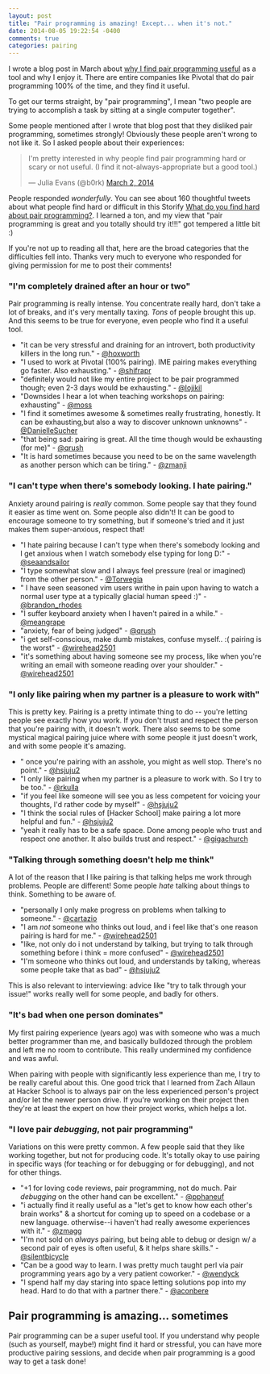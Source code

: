 ```yaml
---
layout: post
title: "Pair programming is amazing! Except... when it's not."
date: 2014-08-05 19:22:54 -0400
comments: true
categories: pairing
---
```


I wrote a blog post in March about
[why I find pair programming useful](/blog/2014/03/01/pair-programming/)
as a tool and why I enjoy it. There are entire companies like Pivotal
that do pair programming 100% of the time, and they find it useful.

To get our terms straight, by "pair programming", I mean "two people
are trying to accomplish a task by sitting at a single computer
together".

Some people mentioned after I wrote that blog post that they disliked
pair programming, sometimes strongly! Obviously these people aren't
wrong to not like it. So I asked people about their experiences:

<blockquote class="twitter-tweet" lang="en"><p>I&#39;m pretty
interested in why people find pair programming hard or scary or not
useful. (I find it not-always-appropriate but a good tool.)</p>&mdash;
Julia Evans (@b0rk) <a
href="https://twitter.com/b0rk/statuses/440023032178814976">March 2,
2014</a></blockquote>

People responded *wonderfully*. You can see about 160 thoughtful
tweets about what people find hard or difficult in this Storify
[What do you find hard about pair programming?](http://storify.com/jvns/what-do-you-find-hard-about-pair-programming/).
I learned a ton, and my view that "pair programming is great and you
totally should try it!!!" got tempered a little bit :)

<!-- more -->

If you're not up to reading all that, here are the broad categories
that the difficulties fell into. Thanks very much to everyone who
responded for giving permission for me to post their comments!

### "I'm completely drained after an hour or two"

Pair programming is really intense. You concentrate really hard, don't
take a lot of breaks, and it's very mentally taxing. *Tons* of people
brought this up. And this seems to be true for everyone, even people
who find it a useful tool.

* "it can be very stressful and draining for an introvert, both
  productivity killers in the long run." -
  [@hoxworth](http://twitter.com/hoxworth)
* "I used to work at Pivotal (100% pairing). IME pairing makes
  everything go faster. Also exhausting." -
  [@shifrapr](http://twitter.com/shifrapr)
* "definitely would not like my entire project to be pair programmed
  though; even 2-3 days would be exhausting." -
  [@lojikil](http://twitter.com/lojikil)
* "Downsides I hear a lot when teaching workshops on pairing:
  exhausting" - [@moss](http://twitter.com/moss)
* "I find it sometimes awesome & sometimes really frustrating,
  honestly. It can be exhausting,but also a way to discover unknown
  unknowns" - [@DanielleSucher](http://twitter.com/DanielleSucher)
* "that being sad: pairing is great. All the time though would be
  exhausting (for me)" - [@qrush](http://twitter.com/qrush)
* "It is hard sometimes because you need to be on the same wavelength
  as another person which can be tiring." -
  [@zmanji](http://twitter.com/zmanji)

### "I can't type when there's somebody looking. I hate pairing."

Anxiety around pairing is *really* common. Some people say that they
found it easier as time went on. Some people also didn't! It can be
good to encourage someone to try something, but if someone's tried and
it just makes them super-anxious, respect that!

* "I hate pairing because I can't type when there's somebody looking
  and I get anxious when I watch somebody else typing for long D:" -
  [@seaandsailor](https://twitter.com/seaandsailor)
* "I type somewhat slow and I always feel pressure (real or imagined)
  from the other person." - [@Torwegia](https://twitter.com/Torwegia)
* " I have seen seasoned vim users writhe in pain upon having to watch
  a normal user type at a typically glacial human speed :)" -
  [@brandon_rhodes](http://twitter.com/brandon_rhodes)
* "I suffer keyboard anxiety when I haven't paired in a while." -
   [@meangrape](http://twitter.com/meangrape)
* "anxiety, fear of being judged" - [@qrush](http://twitter.com/qrush)
* "i get self-conscious, make dumb mistakes, confuse myself.. :(
  pairing is the worst" -
  [@wirehead2501](http://twitter.com/wirehead2501)
* "it's something about having someone see my process, like when
  you're writing an email with someone reading over your shoulder." -
  [@wirehead2501](http://twitter.com/wirehead2501)

### "I only like pairing when my partner is a pleasure to work with"

This is pretty key. Pairing is a pretty intimate thing to do -- you're
letting people see exactly how you work. If you don't trust and
respect the person that you're pairing with, it doesn't work. There
also seems to be some mystical magical pairing juice where with some
people it just doesn't work, and with some people it's amazing.

* " once you're pairing with an asshole, you might as well stop.
  There's no point." - [@hsjuju2](http://twitter.com/hsjuju2)
* "I only like pairing when my partner is a pleasure to work with. So
  I try to be too." - [@rkulla](http://twitter.com/rkulla)
* "if you feel like someone will see you as less competent for voicing
  your thoughts, I'd rather code by myself" -
  [@hsjuju2](http://twitter.com/hsjuju2)
* "I think the social rules of [Hacker School] make pairing a lot more
  helpful and fun." - [@hsjuju2](http://twitter.com/hsjuju2)
* "yeah it really has to be a safe space. Done among people who trust
  and respect one another. It also builds trust and respect." -
  [@gigachurch](http://twitter.com/gigachurch)

### "Talking through something doesn't help me think"

A lot of the reason that I like pairing is that talking helps me work
through problems. People are different! Some people *hate* talking
about things to think. Something to be aware of.

* "personally I only make progress on problems when talking to
  someone." - [@cartazio](http://twitter.com/cartazio)
* "I am *not* someone who thinks out loud, and i feel like that's one
  reason pairing is hard for me." -
  [@wirehead2501](http://twitter.com/wirehead2501)
* "like, not only do i not understand by talking, but trying to talk
  through something before i think = more confused" -
  [@wirehead2501](http://twitter.com/wirehead2501)
* "I'm someone who thinks out loud, and understands by talking,
  whereas some people take that as bad" -
  [@hsjuju2](http://twitter.com/hsjuju2)

This is also relevant to interviewing: advice like "try to talk
through your issue!" works really well for some people, and badly
for others.

### "It's bad when one person dominates"

My first pairing experience (years ago) was with someone who was a
much better programmer than me, and basically bulldozed through the
problem and left me no room to contribute. This really undermined my
confidence and was awful.

When pairing with people with significantly less experience than me, I
try to be really careful about this. One good trick that I learned
from Zach Allaun at Hacker School is to always pair on the less
experienced person's project and/or let the newer person drive. If
you're working on their project then they're at least the expert on
how their project works, which helps a lot.

### "I love pair *debugging*, not pair programming"

Variations on this were pretty common. A few people said that they
like working together, but not for producing code. It's totally okay
to use pairing in specific ways (for teaching or for debugging or for
debugging), and not for other things.

* "+1 for loving code reviews, pair programming, not do much. Pair
  *debugging* on the other hand can be excellent." -
  [@pphaneuf](http://twitter.com/pphaneuf)
* "i actually find it really useful as a "let's get to know how each
  other's brain works" & a shortcut for coming up to speed on a
  codebase or a new language. otherwise--i haven't had really awesome
  experiences with it." - [@zmagg](http://twitter.com/zmagg)
* "I'm not sold on *always* pairing, but being able to debug or design
  w/ a second pair of eyes is often useful, & it helps share
  skills." - [@silentbicycle](http://twitter.com/silentbicycle)
* "Can be a good way to learn. I was pretty much taught perl via pair
  programming years ago by a very patient coworker." -
  [@wendyck](http://twitter.com/wendyck)
* "I spend half my day staring into space letting solutions pop into
  my head. Hard to do that with a partner there." -
  [@aconbere](https://twitter.com/aconbere)


## Pair programming is amazing... sometimes

Pair programming can be a super useful tool. If you understand why
people (such as yourself, maybe!) might find it hard or stressful, you
can have more productive pairing sessions, and decide when pair
programming is a good way to get a task done!
